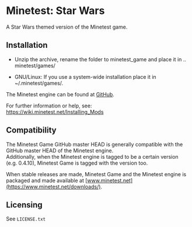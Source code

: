 # Minetest: Star Wars

A Star Wars themed version of the Minetest game.

## Installation

- Unzip the archive, rename the folder to minetest_game and
place it in .. minetest/games/

- GNU/Linux: If you use a system-wide installation place
    it in ~/.minetest/games/.

The Minetest engine can be found at [GitHub](https://github.com/minetest/minetest).

For further information or help, see:  
https://wiki.minetest.net/Installing_Mods

## Compatibility

The Minetest Game GitHub master HEAD is generally compatible with the GitHub
master HEAD of the Minetest engine.  
Additionally, when the Minetest engine is tagged to be a certain version (e.g.
0.4.10), Minetest Game is tagged with the version too.

When stable releases are made, Minetest Game and the Minetest engine is packaged 
and made available at [www.minetest.net](https://www.minetest.net/downloads/).

## Licensing

See `LICENSE.txt`
